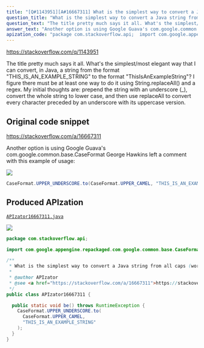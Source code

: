 ```yaml
---
title: "[Q#1143951][A#16667311] What is the simplest way to convert a Java string from all caps (words separated by underscores) to CamelCase (no word separators)?"
question_title: "What is the simplest way to convert a Java string from all caps (words separated by underscores) to CamelCase (no word separators)?"
question_text: "The title pretty much says it all. What's the simplest/most elegant way that I can convert, in Java, a string from the format \"THIS_IS_AN_EXAMPLE_STRING\" to the format \"ThisIsAnExampleString\"? I figure there must be at least one way to do it using String.replaceAll() and a regex. My initial thoughts are: prepend the string with an underscore (_), convert the whole string to lower case, and then use replaceAll to convert every character preceded by an underscore with its uppercase version."
answer_text: "Another option is using Google Guava's com.google.common.base.CaseFormat George Hawkins left a comment with this example of usage:"
apization_code: "package com.stackoverflow.api;  import com.google.appengine.repackaged.com.google.common.base.CaseFormat;  /**  * What is the simplest way to convert a Java string from all caps (words separated by underscores) to CamelCase (no word separators)?  *  * @author APIzator  * @see <a href=\"https://stackoverflow.com/a/16667311\">https://stackoverflow.com/a/16667311</a>  */ public class APIzator16667311 {    public static void be() throws RuntimeException {     CaseFormat.UPPER_UNDERSCORE.to(       CaseFormat.UPPER_CAMEL,       \"THIS_IS_AN_EXAMPLE_STRING\"     );   } }"
---
```


https://stackoverflow.com/q/1143951

The title pretty much says it all. What&#x27;s the simplest/most elegant way that I can convert, in Java, a string from the format &quot;THIS_IS_AN_EXAMPLE_STRING&quot; to the format &quot;ThisIsAnExampleString&quot;? I figure there must be at least one way to do it using String.replaceAll() and a regex.
My initial thoughts are: prepend the string with an underscore (_), convert the whole string to lower case, and then use replaceAll to convert every character preceded by an underscore with its uppercase version.



## Original code snippet

https://stackoverflow.com/a/16667311

Another option is using Google Guava&#x27;s com.google.common.base.CaseFormat
George Hawkins left a comment with this example of usage:

<div class="code-logo"><img src="/stackoverflow.png" /></div>

```java
CaseFormat.UPPER_UNDERSCORE.to(CaseFormat.UPPER_CAMEL, "THIS_IS_AN_EXAMPLE_STRING");
```

## Produced APIzation

[`APIzator16667311.java`](https://github.com/pasqualesalza/apization-temp-data/raw/master/search/APIzator16667311.java)

<div class="code-logo"><img src="/apizator.png" /></div>

```java
package com.stackoverflow.api;

import com.google.appengine.repackaged.com.google.common.base.CaseFormat;

/**
 * What is the simplest way to convert a Java string from all caps (words separated by underscores) to CamelCase (no word separators)?
 *
 * @author APIzator
 * @see <a href="https://stackoverflow.com/a/16667311">https://stackoverflow.com/a/16667311</a>
 */
public class APIzator16667311 {

  public static void be() throws RuntimeException {
    CaseFormat.UPPER_UNDERSCORE.to(
      CaseFormat.UPPER_CAMEL,
      "THIS_IS_AN_EXAMPLE_STRING"
    );
  }
}

```